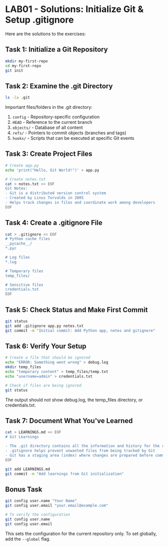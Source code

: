 # LAB01 - Solutions: Initialize Git & Setup .gitignore

Here are the solutions to the exercises:

## Task 1: Initialize a Git Repository
```bash
mkdir my-first-repo
cd my-first-repo
git init
```

## Task 2: Examine the .git Directory
```bash
ls -la .git
```

Important files/folders in the .git directory:
1. `config` - Repository-specific configuration
2. `HEAD` - Reference to the current branch
3. `objects/` - Database of all content
4. `refs/` - Pointers to commit objects (branches and tags)
5. `hooks/` - Scripts that can be executed at specific Git events

## Task 3: Create Project Files
```bash
# Create app.py
echo 'print("Hello, Git World!")' > app.py

# Create notes.txt
cat > notes.txt << EOF
Git Notes:
- Git is a distributed version control system
- Created by Linus Torvalds in 2005
- Helps track changes in files and coordinate work among developers
EOF
```

## Task 4: Create a .gitignore File
```bash
cat > .gitignore << EOF
# Python cache files
__pycache__/
*.pyc

# Log files
*.log

# Temporary files
temp_files/

# Sensitive files
credentials.txt
EOF
```

## Task 5: Check Status and Make First Commit
```bash
git status
git add .gitignore app.py notes.txt
git commit -m "Initial commit: Add Python app, notes and gitignore"
```

## Task 6: Verify Your Setup
```bash
# Create a file that should be ignored
echo "ERROR: Something went wrong" > debug.log
mkdir temp_files
echo "temporary content" > temp_files/temp.txt
echo "username=admin" > credentials.txt

# Check if files are being ignored
git status
```
The output should not show debug.log, the temp_files directory, or credentials.txt.

## Task 7: Document What You've Learned
```bash
cat > LEARNINGS.md << EOF
# Git Learnings

- The .git directory contains all the information and history for the repository
- .gitignore helps prevent unwanted files from being tracked by Git
- Git has a staging area (index) where changes are prepared before committing
EOF

git add LEARNINGS.md
git commit -m "Add learnings from Git initialization"
```

## Bonus Task
```bash
git config user.name "Your Name"
git config user.email "your.email@example.com"

# To verify the configuration
git config user.name
git config user.email
```

This sets the configuration for the current repository only. To set globally, add the `--global` flag. 